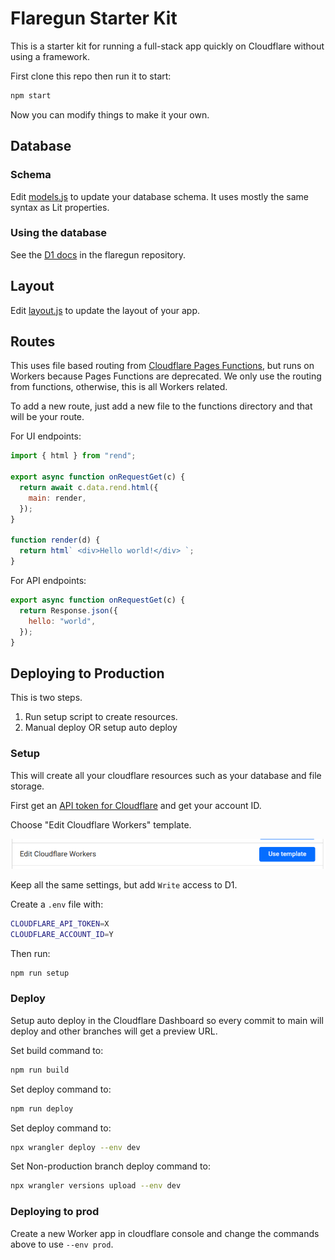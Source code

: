 # Flaregun Starter Kit

This is a starter kit for running a full-stack app quickly on Cloudflare without using a framework.

First clone this repo then run it to start:

```sh
npm start
```

Now you can modify things to make it your own.

## Database

### Schema

Edit [models.js](./functions/models.js) to update your database schema. It uses mostly the same syntax as Lit properties.

### Using the database

See the [D1 docs](https://github.com/treeder/flaregun/blob/main/README.md#d1-sqlite-database) in the flaregun repository.

## Layout

Edit [layout.js](./functions/layout.js) to update the layout of your app.

## Routes

This uses file based routing from [Cloudflare Pages Functions](https://developers.cloudflare.com/pages/functions/routing/), but runs on Workers because Pages Functions are deprecated. We only use the routing from functions, otherwise, this is all Workers related.

To add a new route, just add a new file to the functions directory and that will be your route.

For UI endpoints:

```js
import { html } from "rend";

export async function onRequestGet(c) {
  return await c.data.rend.html({
    main: render,
  });
}

function render(d) {
  return html` <div>Hello world!</div> `;
}
```

For API endpoints:

```js
export async function onRequestGet(c) {
  return Response.json({
    hello: "world",
  });
}
```

## Deploying to Production

This is two steps.

1. Run setup script to create resources.
2. Manual deploy OR setup auto deploy

### Setup

This will create all your cloudflare resources such as your database and file storage.

First get an [API token for Cloudflare](https://developers.cloudflare.com/fundamentals/api/get-started/create-token/) and get your account ID.

Choose "Edit Cloudflare Workers" template.

![alt text](docs/images/image.png)

Keep all the same settings, but add `Write` access to D1.

Create a `.env` file with:

```sh
CLOUDFLARE_API_TOKEN=X
CLOUDFLARE_ACCOUNT_ID=Y
```

Then run:

```sh
npm run setup
```

### Deploy

Setup auto deploy in the Cloudflare Dashboard so every commit to main will deploy and other
branches will get a preview URL.

Set build command to:

```sh
npm run build
```

Set deploy command to:

```sh
npm run deploy
```

Set deploy command to:

```sh
npx wrangler deploy --env dev
```

Set Non-production branch deploy command to:

```sh
npx wrangler versions upload --env dev
```

### Deploying to prod

Create a new Worker app in cloudflare console and change the commands above to use `--env prod`.

